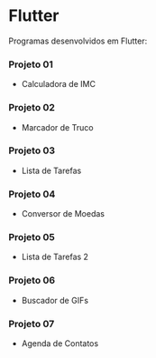 # Flutter

Programas desenvolvidos em Flutter:

### Projeto 01 
- Calculadora de IMC

### Projeto 02
- Marcador de Truco

### Projeto 03
- Lista de Tarefas

### Projeto 04
- Conversor de Moedas

### Projeto 05
- Lista de Tarefas 2

### Projeto 06
- Buscador de GIFs

### Projeto 07
- Agenda de Contatos


